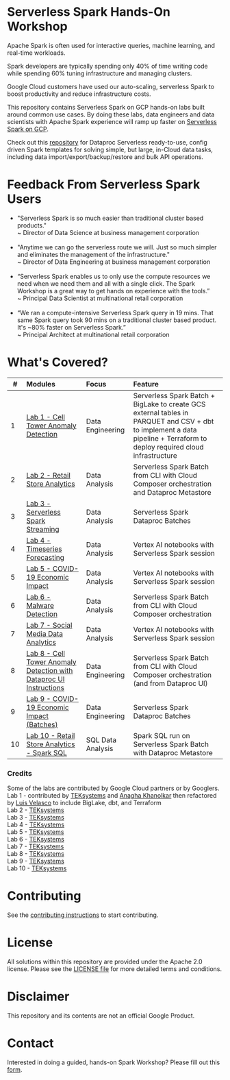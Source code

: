 # Serverless Spark Hands-On Workshop

Apache Spark is often used for interactive queries, machine learning, and real-time workloads.<br>

Spark developers are typically spending only 40% of time writing code while spending 60% tuning infrastructure and managing clusters.<br>

Google Cloud customers have used our auto-scaling, serverless Spark to boost productivity and reduce infrastructure costs.<br>

This repository contains Serverless Spark on GCP hands-on labs built around common use cases.  By doing these labs, data engineers and data scientists with Apache Spark experience will ramp up faster on [Serverless Spark on GCP](https://cloud.google.com/dataproc-serverless/docs).<br>

Check out this [repository](https://github.com/GoogleCloudPlatform/dataproc-templates/blob/main/README.md) for Dataproc Serverless ready-to-use, config driven Spark templates for solving simple, but large, in-Cloud data tasks, including data import/export/backup/restore and bulk API operations.

# Feedback From Serverless Spark Users
- "Serverless Spark is so much easier than traditional cluster based products."<br> 
~ Director of Data Science at business management corporation<br><br>
- "Anytime we can go the serverless route we will.  Just so much simpler and eliminates the management of the infrastructure."<br>
~ Director of Data Engineering at business management corporation<br><br>
- “Serverless Spark enables us to only use the compute resources we need when we need them and all with a single click.  The Spark Workshop is a great way to get hands on experience with the tools.”<br> 
~ Principal Data Scientist at multinational retail corporation<br><br>
- “We ran a compute-intensive Serverless Spark query in 19 mins.  That same Spark query took 90 mins on a traditional cluster based product.  It's ~80% faster on Serverless Spark.”<br> 
~ Principal Architect at multinational retail corporation

# What's Covered?
| # | Modules | Focus | Feature |
| -- | :--- | :-- | :-- |
| 1 | [Lab 1 - Cell Tower Anomaly Detection](cell-tower-anomaly-detection-dbt/README.md) | Data Engineering | Serverless Spark Batch + BigLake to create GCS external tables in PARQUET and CSV + dbt to implement a data pipeline + Terraform to deploy required cloud infrastructure |
| 2 | [Lab 2 - Retail Store Analytics](retail_store_analytics_metastore/README.md) | Data Analysis | Serverless Spark Batch from CLI with Cloud Composer orchestration and Dataproc Metastore |
| 3 | [Lab 3 - Serverless Spark Streaming](serverless_spark_streaming/README.md) | Data Analysis | Serverless Spark Dataproc Batches |
| 4 | [Lab 4 - Timeseries Forecasting](timeseries_forecasting/README.md) | Data Analysis | Vertex AI notebooks with Serverless Spark session |
| 5 | [Lab 5 - COVID-19 Economic Impact](covid-economic-impact-vertex-ai/README.md) | Data Analysis | Vertex AI notebooks with Serverless Spark session |
| 6 | [Lab 6 - Malware Detection](malware_detection/README.md) | Data Analysis | Serverless Spark Batch from CLI with Cloud Composer orchestration |
| 7 | [Lab 7 - Social Media Data Analytics](social_media_data_analytics/README.md) | Data Analysis | Vertex AI notebooks with Serverless Spark session |
| 8 | [Lab 8 - Cell Tower Anomaly Detection with Dataproc UI Instructions](cell-tower-anomaly-detection-dataproc-ui/README.md) | Data Engineering | Serverless Spark Batch from CLI with Cloud Composer orchestration (and from Dataproc UI) |
| 9 | [Lab 9 - COVID-19 Economic Impact (Batches)](covid-economic-impact-batches/README.md) | Data Engineering | Serverless Spark Dataproc Batches |
| 10 | [Lab 10 - Retail Store Analytics - Spark SQL](retail_store_analytics_metastore_sparksql/README.md) | SQL Data Analysis | Spark SQL run on Serverless Spark Batch with Dataproc Metastore |

### Credits
Some of the labs are contributed by Google Cloud partners or by Googlers.<br>
Lab 1 - contributed by [TEKsystems](https://www.teksystems.com/en/about-us/partnerships/google-cloud) and [Anagha Khanolkar](https://github.com/anagha-google) then refactored by [Luis Velasco](https://github.com/velascoluis) to include BigLake, dbt, and Terraform<br>
Lab 2 - [TEKsystems](https://www.teksystems.com/en/about-us/partnerships/google-cloud)<br>
Lab 3 - [TEKsystems](https://www.teksystems.com/en/about-us/partnerships/google-cloud)<br>
Lab 4 - [TEKsystems](https://www.teksystems.com/en/about-us/partnerships/google-cloud)<br>
Lab 5 - [TEKsystems](https://www.teksystems.com/en/about-us/partnerships/google-cloud)<br>
Lab 6 - [TEKsystems](https://www.teksystems.com/en/about-us/partnerships/google-cloud)<br>
Lab 7 - [TEKsystems](https://www.teksystems.com/en/about-us/partnerships/google-cloud)<br>
Lab 8 - [TEKsystems](https://www.teksystems.com/en/about-us/partnerships/google-cloud)<br>
Lab 9 - [TEKsystems](https://www.teksystems.com/en/about-us/partnerships/google-cloud)<br>
Lab 10 - [TEKsystems](https://www.teksystems.com/en/about-us/partnerships/google-cloud)<br>

# Contributing
See the [contributing instructions](CONTRIBUTING.md) to start contributing.

# License
All solutions within this repository are provided under the Apache 2.0 license.  Please see the [LICENSE file](LICENSE) for more detailed terms and conditions.

# Disclaimer
This repository and its contents are not an official Google Product.

# Contact
Interested in doing a guided, hands-on Spark Workshop?  Please fill out this [form](https://docs.google.com/forms/d/e/1FAIpQLSeNB5IK6Fk0Tz1kBuLbCPIOBmG64KCxduY-JUi1-nGJAiOFbQ/viewform?resourcekey=0-7zyKJwrk3goAImmNjeV2ng).

